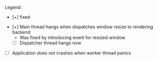 Legend:

* [+] fixed

- [+] Main thread hangs when dispatches window resize to rendering backend
    - Was fixed by introducing event for resized window
    - [ ] Dispatcher thread hangs now

- [ ] Application does not crashes when worker thread panics
